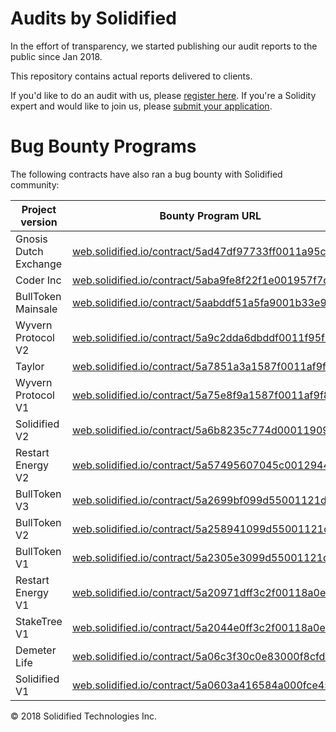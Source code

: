 # Audits by Solidified

In the effort of transparency, we started publishing our audit reports to the public since Jan 2018.

This repository contains actual reports delivered to clients.

If you'd like to do an audit with us, please [register here](https://solidified.io/?audit=request). 
If you're a Solidity expert and would like to join us, please [submit your application](https://solidified.io/?audit=onboarding). 


# Bug Bounty Programs

The following contracts have also ran a bug bounty with Solidified community:

| Project version | Bounty Program URL |
| ------ | ------ |
| Gnosis Dutch Exchange | [web.solidified.io/contract/5ad47df97733ff0011a95c7c](https://web.solidified.io/contract/5ad47df97733ff0011a95c7c) |
| Coder Inc | [web.solidified.io/contract/5aba9fe8f22f1e001957f7d3](https://web.solidified.io/contract/5aba9fe8f22f1e001957f7d3) |
| BullToken Mainsale | [web.solidified.io/contract/5aabddf51a5fa9001b33e9f0](https://web.solidified.io/contract/5aabddf51a5fa9001b33e9f0) |
| Wyvern Protocol V2 | [web.solidified.io/contract/5a9c2dda6dbddf0011f95f06](https://web.solidified.io/contract/5a9c2dda6dbddf0011f95f06) |
| Taylor | [web.solidified.io/contract/5a7851a3a1587f0011af9f87](https://web.solidified.io/contract/5a7851a3a1587f0011af9f87) |
| Wyvern Protocol V1 | [web.solidified.io/contract/5a75e8f9a1587f0011af9f86](https://web.solidified.io/contract/5a75e8f9a1587f0011af9f86) |
| Solidified V2 | [web.solidified.io/contract/5a6b8235c774d00011909b22](https://web.solidified.io/contract/5a6b8235c774d00011909b22) |
| Restart Energy V2 | [web.solidified.io/contract/5a57495607045c0012944c7b](https://web.solidified.io/contract/5a57495607045c0012944c7b) |
| BullToken V3 | [web.solidified.io/contract/5a2699bf099d55001121da07](https://web.solidified.io/contract/5a2699bf099d55001121da07) |
| BullToken V2 | [web.solidified.io/contract/5a258941099d55001121da04](https://web.solidified.io/contract/5a258941099d55001121da04) |
| BullToken V1 | [web.solidified.io/contract/5a2305e3099d55001121d9f4](https://web.solidified.io/contract/5a2305e3099d55001121d9f4) |
| Restart Energy V1 | [web.solidified.io/contract/5a20971dff3c2f00118a0e74](https://web.solidified.io/contract/5a20971dff3c2f00118a0e74) |
| StakeTree V1 | [web.solidified.io/contract/5a2044e0ff3c2f00118a0e72](https://web.solidified.io/contract/5a2044e0ff3c2f00118a0e72) |
| Demeter Life | [web.solidified.io/contract/5a06c3f30c0e83000f8cfd73](https://web.solidified.io/contract/5a06c3f30c0e83000f8cfd73) |
| Solidified V1 | [web.solidified.io/contract/5a0603a416584a000fce451e](https://web.solidified.io/contract/5a0603a416584a000fce451e) |


© 2018 Solidified Technologies Inc.
